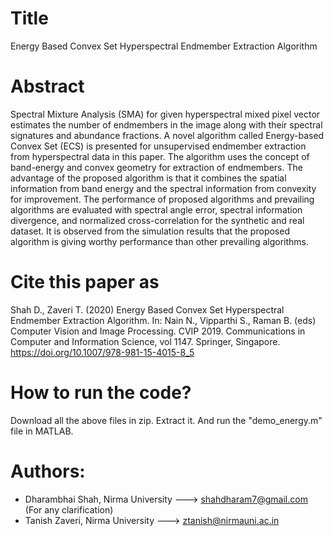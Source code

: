 # Title
Energy Based Convex Set Hyperspectral Endmember Extraction Algorithm

# Abstract
Spectral Mixture Analysis (SMA) for given hyperspectral mixed pixel vector estimates the number of endmembers in the image along with their spectral signatures and abundance fractions. A novel algorithm called Energy-based Convex Set (ECS) is presented for unsupervised endmember extraction from hyperspectral data in this paper. The algorithm uses the concept of band-energy and convex geometry for extraction of endmembers. The advantage of the proposed algorithm is that it combines the spatial information from band energy and the spectral information from convexity for improvement. The performance of proposed algorithms and prevailing algorithms are evaluated with spectral angle error, spectral information divergence, and normalized cross-correlation for the synthetic and real dataset. It is observed from the simulation results that the proposed algorithm is giving worthy performance than other prevailing algorithms.

# Cite this paper as
Shah D., Zaveri T. (2020) Energy Based Convex Set Hyperspectral Endmember Extraction Algorithm. In: Nain N., Vipparthi S., Raman B. (eds) Computer Vision and Image Processing. CVIP 2019. Communications in Computer and Information Science, vol 1147. Springer, Singapore. https://doi.org/10.1007/978-981-15-4015-8_5

# How to run the code?
Download all the above files in zip. Extract it. And run the "demo_energy.m" file in MATLAB. 

# Authors:
- Dharambhai Shah, Nirma University ---> shahdharam7@gmail.com (For any clarification)
- Tanish Zaveri, Nirma University ---> ztanish@nirmauni.ac.in
  
